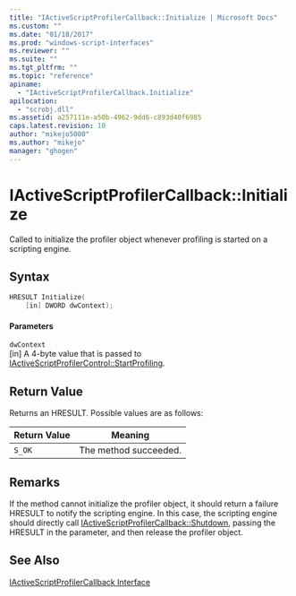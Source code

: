 ```yaml
---
title: "IActiveScriptProfilerCallback::Initialize | Microsoft Docs"
ms.custom: ""
ms.date: "01/18/2017"
ms.prod: "windows-script-interfaces"
ms.reviewer: ""
ms.suite: ""
ms.tgt_pltfrm: ""
ms.topic: "reference"
apiname: 
  - "IActiveScriptProfilerCallback.Initialize"
apilocation: 
  - "scrobj.dll"
ms.assetid: a257111e-a50b-4962-9dd6-c893d40f6985
caps.latest.revision: 10
author: "mikejo5000"
ms.author: "mikejo"
manager: "ghogen"
---
```

# IActiveScriptProfilerCallback::Initialize
Called to initialize the profiler object whenever profiling is started on a scripting engine.  
  
## Syntax  
  
```cpp
HRESULT Initialize(  
    [in] DWORD dwContext);  
```  
  
#### Parameters  
 `dwContext`  
 [in] A 4-byte value that is passed to [IActiveScriptProfilerControl::StartProfiling](../../winscript/reference/iactivescriptprofilercontrol-startprofiling.md).  
  
## Return Value  
 Returns an HRESULT. Possible values are as follows:  
  
|Return Value|Meaning|  
|------------------|-------------|  
|`S_OK`|The method succeeded.|  
  
## Remarks  
 If the method cannot initialize the profiler object, it should return a failure HRESULT to notify the scripting engine. In this case, the scripting engine should directly call [IActiveScriptProfilerCallback::Shutdown](../../winscript/reference/iactivescriptprofilercallback-shutdown.md), passing the HRESULT in the parameter, and then release the profiler object.  
  
## See Also  
 [IActiveScriptProfilerCallback Interface](../../winscript/reference/iactivescriptprofilercallback-interface.md)